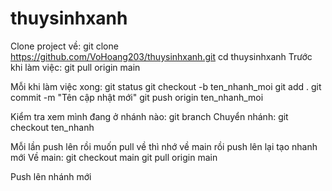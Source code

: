 # thuysinhxanh
Clone project về: 
  git clone https://github.com/VoHoang203/thuysinhxanh.git
  cd thuysinhxanh
Trước khi làm việc: 
  git pull origin main

Mỗi khi làm việc xong:
  git status
  git checkout -b ten_nhanh_moi
  git add .
  git commit -m "Tên cập nhật mới"
  git push origin ten_nhanh_moi


Kiểm tra xem mình đang ở nhánh nào:
    git branch
Chuyển nhánh: 
    git checkout ten_nhanh


Mỗi lần push lên rồi muốn pull về thì nhớ về main rồi push lên lại tạo nhanh mới
Về main: 
 git checkout main
 git pull origin main

Push lên nhánh mới 
